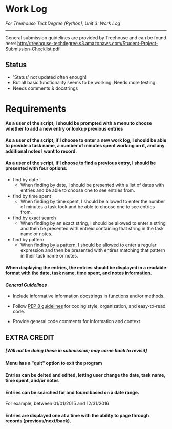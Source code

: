 # Work Log
*For Treehouse TechDegree (Python), Unit 3: Work Log*

---
General submission guidelines are provided by Treehouse and can be found here: http://treehouse-techdegree.s3.amazonaws.com/Student-Project-Submission-Checklist.pdf

## Status
* 'Status' not updated often enough!
* But all basic functionality seems to be working.  Needs more testing.
* Needs comments & docstrings

# Requirements

#### As a user of the script, I should be prompted with a menu to choose whether to add a new entry or lookup previous entries

#### As a user of the script, if I choose to enter a new work log, I should be able to provide a task name, a number of minutes spent working on it, and any additional notes I want to record.
    
#### As a user of the script, if I choose to find a previous entry, I should be presented with four options:
* find by date
  * When finding by date, I should be presented with a list of dates with entries and be able to choose one to see entries from.
* find by time spent
  * When finding by time spent, I should be allowed to enter the number of minutes a task took and be able to choose one to see entries from.
* find by exact search
  * When finding by an exact string, I should be allowed to enter a string and then be presented with entreid containing that string in the task name or notes.
* find by pattern
  * When finding by a pattern, I should be allowed to enter a regular expression and then be presented with entires matching that pattern in their task name or notes.

#### When displaying the entries, the entries should be displayed in a readable format with the date, task name, time spent, and notes information.

#### *General Guidelines*
* Include informative information docstrings in functions and/or methods.

* Follow [PEP 8 guidelines](https://www.python.org/dev/peps/pep-0008) for coding style, organization, and easy-to-read code.

* Provide general code comments for information and context.

## EXTRA CREDIT
##### *[Will not be doing these in submission; may come back to revisit]*
#### Menu has a "quit" option to exit the program
   
#### Entries can be delted and edited, letting user change the date, task name, time spent, and/or notes

#### Entries can be searched for and found based on a date range.
For example, between 01/01/2015 and 12/31/2016

#### Entries are displayed one at a time with the ability to page through records (previous/next/back).
